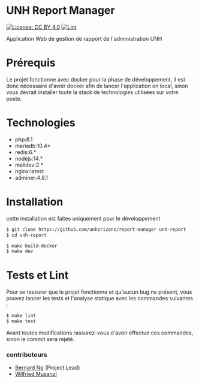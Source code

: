 # UNH Report Manager

[![License: CC BY 4.0](https://img.shields.io/badge/License-CC_BY_4.0-lightgrey.svg)](https://creativecommons.org/licenses/by/4.0/) 
[![Lint](https://github.com/unhorizons/report-manager/actions/workflows/lint.yaml/badge.svg)](https://github.com/unhorizons/report-manager/actions/workflows/lint.yaml)

Application Web de gestion de rapport de l'administration UNH

# Prérequis 
Le projet fonctionne avec docker pour la phase de développement, 
il est donc nécessaire d'avoir docker afin de lancer l'application en local,
sinon vous devrait installer toute la stack de technologies utilisées sur votre poste.

# Technologies
- php:8.1
- mariadb:10.4*
- redis:6.*
- nodejs:14.*
- maildev:2.*
- nginx:latest
- adminer:4.8.1

# Installation
cette installation est faites uniquement pour le développement

```bash
$ git clone https://github.com/unhorizons/report-manager unh-report
$ cd unh-report

$ make build-docker
$ make dev
```

# Tests et Lint
Pour se rassurer que le projet fonctionne et qu'aucun bug ne présent,
vous pouvez lancer les tests et l'analyse statique avec les commandes suivantes :

```bash
$ make lint
$ make test
```
Avant toutes modifications rassurez-vous d'avoir effectué ces commandes, sinon le commit sera rejeté.


### contributeurs

- [Bernard Ng](https://github.com/bernard-ng) (Project Lead)
- [Wilfried Musanzi](https://github.com/willfried-musanzi)

